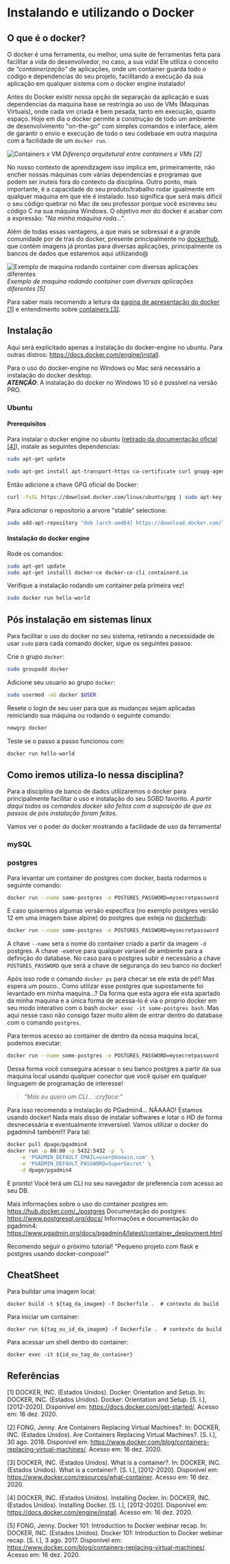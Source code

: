 # Instalando e utilizando o Docker

## O que é o docker?

O docker é uma ferramenta, ou melhor, uma suite de ferramentas feita para facilitar a vida do desenvolvedor, no caso, a sua vida! Ele utiliza o conceito de *"containerização"* de aplicações, onde um container guarda todo o código e dependencias do seu projeto, facilitando a execução da sua aplicação em qualquer sistema com o docker engine instalado!

Antes do Docker existir nossa opção de separação da aplicação e suas dependencias da maquina base se restringia ao uso de VMs (Maquinas Virtuais), onde cada vm criada é bem pesada, tanto em execução, quanto espaço. Hoje em dia o docker permite a construção de todo um ambiente de desenvolvimento "on-the-go" com simples comandos e interface, além de garantir o envio e execução de todo o seu codebase em outra maquina com a facilidade de um `docker run`.

![Containers x VM](https://i2.wp.com/www.docker.com/blog/wp-content/uploads/Blog.-Are-containers-..VM-Image-1.png?resize=1024%2C435&ssl=1)
*Diferença arquitetural entre containers e VMs [2]*

No nosso contexto de aprendizagem isso implica em, primeiramente, não encher nossas máquinas com várias dependencias e programas que podem ser inuteis fora do contexto da disciplina. Outro ponto, mais importante, é a capacidade do seu produto/trabalho rodar igualmente em qualquer maquina em que ele é instalado. Isso significa que será mais dificil o seu código quebrar no Mac de seu professor porque você escreveu seu código C na sua máquina Windows. O objetivo mor do docker é acabar com a expressão: *"Na minha máquina roda..."*.

Além de todas essas vantagens, a que mais se sobressai é a grande comunidade por de tras do docker, presente principalmente no [dockerhub](https://hub.docker.com), que contém imagens já prontas para diversas aplicações, principalmente os bancos de dados que estaremos aqui utilizando@

![Exemplo de maquina rodando container com diversas aplicações diferentes](https://i1.wp.com/www.docker.com/blog/wp-content/uploads/011f3ef6-d824-4d43-8b2c-36dab8eaaa72-2.jpg?w=650&ssl=1)
*Exemplo de maquina rodando container com diversas aplicações diferentes [5]*


Para saber mais recomendo a leitura da [pagina de apresentação do docker [1]](https://www.docker.com/why-docker) e entendimento sobre [containers [3]](https://www.docker.com/resources/what-container).

## Instalação

Aqui será explicitado apenas a instalação do docker-engine no ubuntu. Para outras distros: <https://docs.docker.com/engine/install>.

Para o uso do docker-engine no Windows ou Mac será necessário a instalação do docker desktop.  
***ATENÇÂO***: A instalação do docker no Windows 10 só é possível na versão PRO.

### Ubuntu

#### Prerequisitos

Para instalar o docker engine no ubuntu ([retirado da documentação oficial [4]](https://docs.docker.com/engine/install/ubuntu/)), instale as seguintes dependencias:

```sh
sudo apt-get update

sudo apt-get install apt-transport-https ca-certificate curl gnupg-agent software-properties-common
```

Então adicione a chave GPG oficial do Docker:

```sh
curl -fsSL https://download.docker.com/linux/ubuntu/gpg | sudo apt-key add -
```

Para adicionar o repositorio a arvore "stable" selectione:

```sh
sudo add-apt-repository "deb [arch-amd64] https://download.docker.com/linux/ubuntu $(lsb_release -cs) stable"
```

#### Instalação do docker engine

Rode os comandos:

```sh
sudo apt-get update
sudo apt-get installl docker-ce docker-ce-cli containerd.io
```

Verifique a instalação rodando um container pela primeira vez!

```sh
sudo docker run hello-world
```

## Pós instalação em sistemas linux

Para facilitar o uso do docker no seu sistema, retirando a necessidade de usar `sudo` para cada comando docker, sigue os seguintes passos:

Crie o grupo `docker`:

```sh
sudo groupadd docker
```

Adicione seu usuario ao grupo `docker`:

```sh
sudo usermod -aG docker $USER
```

Resete o login de seu user para que as mudanças sejam aplicadas reiniciando sua máquina ou rodando o seguinte comando:

```sh
newgrp docker
```

Teste se o passo a passo funcionou com:

```sh
docker run hello-world
```

## Como iremos utiliza-lo nessa disciplina?

Para a disciplina de banco de dados utilizaremos o docker para principalmente facilitar o uso e instalação do seu SGBD favorito. *A partir daqui todos os comandos docker são feitos com a suposição de que os passos de pós instalação foram feitos.*

Vamos ver o poder do docker mostrando a facilidade de uso da ferramenta!

### mySQL

### postgres

Para levantar um container do postgres com docker, basta rodarmos o seguinte comando:

```sh
docker run --name some-postgres -e POSTGRES_PASSWORD=mysecretpassword -d postgres
```

E caso quisermos algumas versão especifica (no exemplo postgres versão 12 em uma imagem base alpine) do postgres que esteja no [dockerhub](https://hub.docker.com/_/postgres):

```sh
docker run --name some-postgres -e POSTGRES_PASSWORD=mysecretpassword -d postgres:12-alpine
```

A chave `--name` sera o nome do container criado a partir da imagem `-d` postgres. A chave `-e`serve para qualquer variavel de ambiente para a definição do database. No caso para o postgres subir é necessário a chave `POSTGRES_PASSWORD` que será a chave de segurança do seu banco no docker!

Após isso rode o comando ```docker ps``` para checar se ele esta de pé!! Mas espera um pouco.. Como utilizar esse postgres que supostamente foi levantado em minha maquina...? Da forma que esta agora ele esta apartado da minha maquina e a única forma de acessa-lo é via o proprio docker em seu modo interativo com o bash ```docker exec -it some-postgres bash```. Mas aqui nesse caso não consigo fazer muito além de entrar dentro do database com o comando `postgres`.

Para termos acesso ao container de dentro da nossa maquina local, podemos executar:

```sh
docker run --name some-postgres -e POSTGRES_PASSWORD=mysecretpassword -d postgres -p "5432:5432"
```

Dessa forma você conseguira acessar o seu banco postgres a partir da sua maquina local usando qualquer conector que você quiser em qualquer linguagem de programação de interesse!

> *"Mas eu quero um CLI... :cryface:"*

Para isso recomendo a instalação do PGadmin4... NÃAAAO! Estamos usando docker! Nada mais disso de instalar softwares e lotar o HD de forma desnecessária e eventualmente irreversivel. Vamos utilizar o docker do pgadmin4 também!!! Para tal:

```sh
docker pull dpage/pgadmin4
docker run -p 80:80 -p 5432:5432 -p  \
    -e 'PGADMIN_DEFAULT_EMAIL=user@domain.com' \
    -e 'PGADMIN_DEFAULT_PASSWORD=SuperSecret' \
    -d dpage/pgadmin4
```

E pronto! Você terá um CLI no seu navegador de preferencia com acesso ao seu DB.

Mais informações sobre o uso do container postgres em: <https://hub.docker.com/_/postgres>
Documentação do postgres: <https://www.postgresql.org/docs/>
Informações e documentação do pgadmin4: <https://www.pgadmin.org/docs/pgadmin4/latest/container_deployment.html>

Recomendo seguir o próximo tutorial! "Pequeno projeto com flask e postgres usando docker-compose!"  

## CheatSheet

Para buildar uma imagem local:

```shell  
docker build -t ${tag_da_imagem} -f Dockerfile .  # contexto do build
```

Para iniciar um container:

```shell  
docker run ${tag_ou_id_da_imagem} -f Dockerfile .  # contexto do build
```

Para acessar um shell dentro do container:

```shell  
docker exec -it ${id_ou_tag_do_container}
```

## Referências

[1] DOCKER, INC. (Estados Unidos). Docker: Orientation and Setup. In: DOCKER, INC. (Estados Unidos). Docker: Orientation and Setup. [S. l.], [2012-2020]. Disponível em: <https://docs.docker.com/get-started/>. Acesso em: 16 dez. 2020.

[2] FONG, Jenny. Are Containers Replacing Virtual Machines?. In: DOCKER, INC. (Estados Unidos). Are Containers Replacing Virtual Machines?. [S. l.], 30 ago. 2018. Disponível em: <https://www.docker.com/blog/containers-replacing-virtual-machines/>. Acesso em: 16 dez. 2020.

[3] DOCKER, INC. (Estados Unidos). What is a container?. In: DOCKER, INC. (Estados Unidos). What is a container?. [S. l.], [2012-2020]. Disponível em: <https://www.docker.com/resources/what-container>. Acesso em: 16 dez. 2020.

[4] DOCKER, INC. (Estados Unidos). Installing Docker. In: DOCKER, INC. (Estados Unidos). Installing Docker. [S. l.], [2012-2020]. Disponível em: <https://docs.docker.com/engine/install>. Acesso em: 16 dez. 2020.

[5] FONG, Jenny. Docker 101: Introduction to Docker webinar recap. In: DOCKER, INC. (Estados Unidos). Docker 101: Introduction to Docker webinar recap. [S. l.], 3 ago. 2017. Disponível em: <https://www.docker.com/blog/containers-replacing-virtual-machines/>. Acesso em: 16 dez. 2020.
